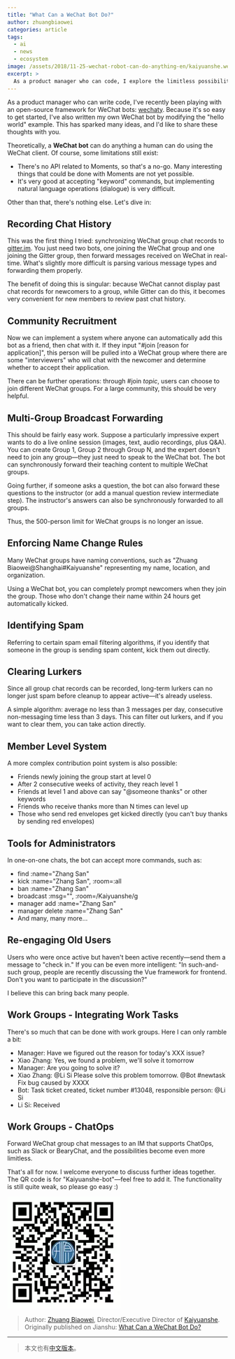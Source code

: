 ```yaml
---
title: "What Can a WeChat Bot Do?"
author: zhuangbiaowei
categories: article
tags:
  - ai
  - news
  - ecosystem
image: /assets/2018/11-25-wechat-robot-can-do-anything-en/kaiyuanshe.webp
excerpt: >
  As a product manager who can code, I explore the limitless possibilities of WeChat bots using Wechaty - from chat history recording to community management, multi-group broadcasting, and ChatOps integration.
---
```


As a product manager who can write code, I've recently been playing with an open-source framework for WeChat bots: [wechaty](https://github.com/wechaty/wechaty). Because it's so easy to get started, I've also written my own WeChat bot by modifying the "hello world" example. This has sparked many ideas, and I'd like to share these thoughts with you.

Theoretically, a **WeChat bot** can do anything a human can do using the WeChat client. Of course, some limitations still exist:

* There's no API related to Moments, so that's a no-go. Many interesting things that could be done with Moments are not yet possible.
* It's very good at accepting "keyword" commands, but implementing natural language operations (dialogue) is very difficult.

Other than that, there's nothing else. Let's dive in:

## Recording Chat History

This was the first thing I tried: synchronizing WeChat group chat records to [gitter.im](https://gitter.im). You just need two bots, one joining the WeChat group and one joining the Gitter group, then forward messages received on WeChat in real-time. What's slightly more difficult is parsing various message types and forwarding them properly.

The benefit of doing this is singular: because WeChat cannot display past chat records for newcomers to a group, while Gitter can do this, it becomes very convenient for new members to review past chat history.

## Community Recruitment

Now we can implement a system where anyone can automatically add this bot as a friend, then chat with it. If they input "#join [reason for application]", this person will be pulled into a WeChat group where there are some "interviewers" who will chat with the newcomer and determine whether to accept their application.

There can be further operations: through #join _topic_, users can choose to join different WeChat groups. For a large community, this should be very helpful.

## Multi-Group Broadcast Forwarding

This should be fairly easy work. Suppose a particularly impressive expert wants to do a live online session (images, text, audio recordings, plus Q&A). You can create Group 1, Group 2 through Group N, and the expert doesn't need to join any group—they just need to speak to the WeChat bot. The bot can synchronously forward their teaching content to multiple WeChat groups.

Going further, if someone asks a question, the bot can also forward these questions to the instructor (or add a manual question review intermediate step). The instructor's answers can also be synchronously forwarded to all groups.

Thus, the 500-person limit for WeChat groups is no longer an issue.

## Enforcing Name Change Rules

Many WeChat groups have naming conventions, such as "Zhuang Biaowei@Shanghai#Kaiyuanshe" representing my name, location, and organization.

Using a WeChat bot, you can completely prompt newcomers when they join the group. Those who don't change their name within 24 hours get automatically kicked.

## Identifying Spam

Referring to certain spam email filtering algorithms, if you identify that someone in the group is sending spam content, kick them out directly.

## Clearing Lurkers

Since all group chat records can be recorded, long-term lurkers can no longer just spam before cleanup to appear active—it's already useless.

A simple algorithm: average no less than 3 messages per day, consecutive non-messaging time less than 3 days. This can filter out lurkers, and if you want to clear them, you can take action directly.

## Member Level System

A more complex contribution point system is also possible:

* Friends newly joining the group start at level 0
* After 2 consecutive weeks of activity, they reach level 1
* Friends at level 1 and above can say "@someone thanks" or other keywords
* Friends who receive thanks more than N times can level up
* Those who send red envelopes get kicked directly (you can't buy thanks by sending red envelopes)

## Tools for Administrators

In one-on-one chats, the bot can accept more commands, such as:

* find :name="Zhang San"
* kick :name="Zhang San", :room=:all
* ban :name="Zhang San"
* broadcast :msg="", :room=/Kaiyuanshe/g
* manager add :name="Zhang San"
* manager delete :name="Zhang San"
* And many, many more...

## Re-engaging Old Users

Users who were once active but haven't been active recently—send them a message to "check in." If you can be even more intelligent: "In such-and-such group, people are recently discussing the Vue framework for frontend. Don't you want to participate in the discussion?"

I believe this can bring back many people.

## Work Groups - Integrating Work Tasks

There's so much that can be done with work groups. Here I can only ramble a bit:

* Manager: Have we figured out the reason for today's XXX issue?
* Xiao Zhang: Yes, we found a problem, we'll solve it tomorrow
* Manager: Are you going to solve it?
* Xiao Zhang: @Li Si Please solve this problem tomorrow. @Bot #newtask Fix bug caused by XXXX
* Bot: Task ticket created, ticket number #13048, responsible person: @Li Si
* Li Si: Received

## Work Groups - ChatOps

Forward WeChat group chat messages to an IM that supports ChatOps, such as Slack or BearyChat, and the possibilities become even more limitless.

That's all for now. I welcome everyone to discuss further ideas together. The QR code is for "Kaiyuanshe-bot"—feel free to add it. The functionality is still quite weak, so please go easy :)

![Kaiyuanshe](/assets/2018/11-25-wechat-robot-can-do-anything-en/kaiyuanshe.webp)

> Author: [Zhuang Biaowei](https://github.com/zhuangbiaowei/), Director/Executive Director of [Kaiyuanshe](http://www.kaiyuanshe.cn/). Originally published on Jianshu: [What Can a WeChat Bot Do?](https://www.jianshu.com/p/9698395511e0)

---

> 本文也有[中文版本](/2018/11/25/wechat-robot-can-do-anything/)。
